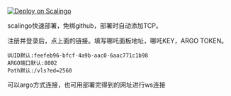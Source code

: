 [![Deploy on Scalingo](https://cdn.scalingo.com/deploy/button.svg)](https://dashboard.scalingo.com/create/app?source=https://github.com/alphaxcv/scx#main)

scalingo快速部署，免绑github，部署时自动添加TCP。

注册并登录后，点上面的链接。填写哪吒面板地址，哪吒KEY，ARGO TOKEN。

```
UUID默认:feefeb96-bfcf-4a9b-aac0-6aac771c1b98
ARGO端口默认:8002
Path默认:/vls?ed=2560
```
可以argo方式连接，也可用部署完得到的网址进行ws连接
